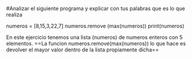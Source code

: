 #Analizar el siguiente programa y explicar con tus palabras que es lo que realiza 

numeros = [8,15,3,22,7]
numeros.remove (max(numeros))
print(numeros)


En este ejercicio tenemos una lista (numeros) de numeros enteros con 5 elementos. ==La funcion numeros.remove(max(numeros)) lo que hace es devolver el mayor valor dentro de la lista propiamente dicha== 

